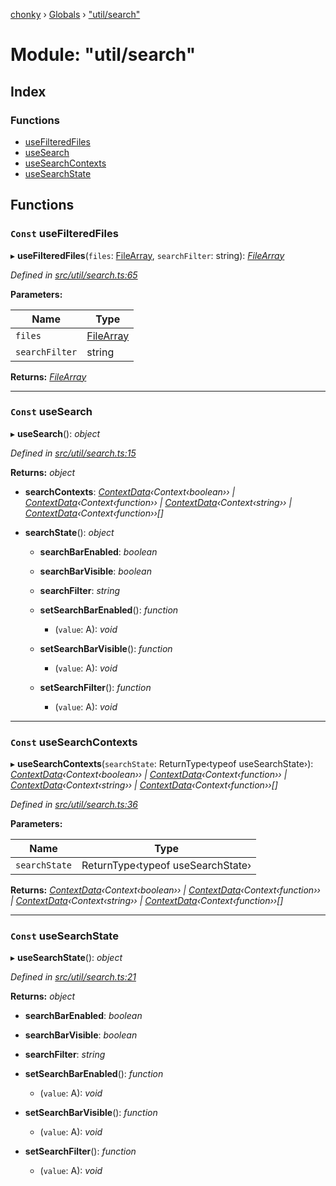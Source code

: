 [chonky](../README.md) › [Globals](../globals.md) › ["util/search"](_util_search_.md)

# Module: "util/search"

## Index

### Functions

* [useFilteredFiles](_util_search_.md#const-usefilteredfiles)
* [useSearch](_util_search_.md#const-usesearch)
* [useSearchContexts](_util_search_.md#const-usesearchcontexts)
* [useSearchState](_util_search_.md#const-usesearchstate)

## Functions

### `Const` useFilteredFiles

▸ **useFilteredFiles**(`files`: [FileArray](_types_files_types_.md#filearray), `searchFilter`: string): *[FileArray](_types_files_types_.md#filearray)*

*Defined in [src/util/search.ts:65](https://github.com/TimboKZ/Chonky/blob/eb6f214/src/util/search.ts#L65)*

**Parameters:**

Name | Type |
------ | ------ |
`files` | [FileArray](_types_files_types_.md#filearray) |
`searchFilter` | string |

**Returns:** *[FileArray](_types_files_types_.md#filearray)*

___

### `Const` useSearch

▸ **useSearch**(): *object*

*Defined in [src/util/search.ts:15](https://github.com/TimboKZ/Chonky/blob/eb6f214/src/util/search.ts#L15)*

**Returns:** *object*

* **searchContexts**: *[ContextData](../interfaces/_util_context_.contextdata.md)‹Context‹boolean›› | [ContextData](../interfaces/_util_context_.contextdata.md)‹Context‹function›› | [ContextData](../interfaces/_util_context_.contextdata.md)‹Context‹string›› | [ContextData](../interfaces/_util_context_.contextdata.md)‹Context‹function››[]*

* **searchState**(): *object*

  * **searchBarEnabled**: *boolean*

  * **searchBarVisible**: *boolean*

  * **searchFilter**: *string*

  * **setSearchBarEnabled**(): *function*

    * (`value`: A): *void*

  * **setSearchBarVisible**(): *function*

    * (`value`: A): *void*

  * **setSearchFilter**(): *function*

    * (`value`: A): *void*

___

### `Const` useSearchContexts

▸ **useSearchContexts**(`searchState`: ReturnType‹typeof useSearchState›): *[ContextData](../interfaces/_util_context_.contextdata.md)‹Context‹boolean›› | [ContextData](../interfaces/_util_context_.contextdata.md)‹Context‹function›› | [ContextData](../interfaces/_util_context_.contextdata.md)‹Context‹string›› | [ContextData](../interfaces/_util_context_.contextdata.md)‹Context‹function››[]*

*Defined in [src/util/search.ts:36](https://github.com/TimboKZ/Chonky/blob/eb6f214/src/util/search.ts#L36)*

**Parameters:**

Name | Type |
------ | ------ |
`searchState` | ReturnType‹typeof useSearchState› |

**Returns:** *[ContextData](../interfaces/_util_context_.contextdata.md)‹Context‹boolean›› | [ContextData](../interfaces/_util_context_.contextdata.md)‹Context‹function›› | [ContextData](../interfaces/_util_context_.contextdata.md)‹Context‹string›› | [ContextData](../interfaces/_util_context_.contextdata.md)‹Context‹function››[]*

___

### `Const` useSearchState

▸ **useSearchState**(): *object*

*Defined in [src/util/search.ts:21](https://github.com/TimboKZ/Chonky/blob/eb6f214/src/util/search.ts#L21)*

**Returns:** *object*

* **searchBarEnabled**: *boolean*

* **searchBarVisible**: *boolean*

* **searchFilter**: *string*

* **setSearchBarEnabled**(): *function*

  * (`value`: A): *void*

* **setSearchBarVisible**(): *function*

  * (`value`: A): *void*

* **setSearchFilter**(): *function*

  * (`value`: A): *void*
